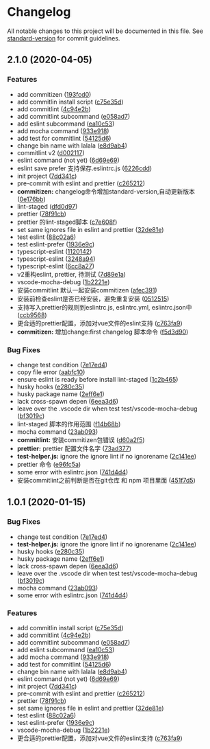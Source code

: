 # Changelog

All notable changes to this project will be documented in this file. See [standard-version](https://github.com/conventional-changelog/standard-version) for commit guidelines.

## 2.1.0 (2020-04-05)


### Features

* add commitizen ([193fcd0](https://github.com/JE-lee/wowow/commit/193fcd045fb1c5e6065a4ce0d6aef9896689404e))
* add commitlin install script ([c75e35d](https://github.com/JE-lee/wowow/commit/c75e35d978e3ec91c3b38b9e024078d9a5592767))
* add commitlint ([4c94e2b](https://github.com/JE-lee/wowow/commit/4c94e2b8078eb6caa3ee442e906bb6c32e559d58))
* add commitlint subcommand ([e058ad7](https://github.com/JE-lee/wowow/commit/e058ad729984b59245c4cbe509c63022ac98f06c))
* add eslint subcommand ([ea10c53](https://github.com/JE-lee/wowow/commit/ea10c534b6ac3922dc767c4c4aca240187d7f2ee))
* add mocha command ([933e918](https://github.com/JE-lee/wowow/commit/933e91840937245b0adb31eca2272886b72b1cff))
* add test for commitlint ([54125d6](https://github.com/JE-lee/wowow/commit/54125d69b7257b8de5a570babf4e1154266e0317))
* change bin name with lalala ([e8d9ab4](https://github.com/JE-lee/wowow/commit/e8d9ab47e68b34e22f0c472a4c4973e8e0607193))
* commitlint v2 ([d002117](https://github.com/JE-lee/wowow/commit/d0021177fb06c4f8fbbef2eb6854d58ab64868b0))
* eslint command (not yet) ([6d69e69](https://github.com/JE-lee/wowow/commit/6d69e699501b39046109fed15f12245281bc5f2e))
* eslint save prefer 支持保存.eslintrc.js ([6226cdd](https://github.com/JE-lee/wowow/commit/6226cdd754a815dd0da1cbf1f2b1d566c7f7a2d2))
* init project ([7dd341c](https://github.com/JE-lee/wowow/commit/7dd341cf7ff0ca34205ddaf4576aad481cda4175))
* pre-commit with eslint and prettier ([c265212](https://github.com/JE-lee/wowow/commit/c265212fe8602ef4b9a0052e675eeeca12e5c194))
* **commitizen:** changelog命令增加standard-version,自动更新版本 ([0e176bb](https://github.com/JE-lee/wowow/commit/0e176bbb6e0c8e310e7e8a7a4e21e542d34ef813))
* lint-staged ([dfd0d97](https://github.com/JE-lee/wowow/commit/dfd0d97042437c0e4d1275a42daf97b90916b25d))
* prettier ([78f91cb](https://github.com/JE-lee/wowow/commit/78f91cb28e857d34c6a07d2b083c81749442da63))
* prettier 的lint-staged脚本 ([c7e608f](https://github.com/JE-lee/wowow/commit/c7e608fa5fa1df05533b04d2195a3d1e3253aaac))
* set same ignores file in eslint and prettier ([32de81e](https://github.com/JE-lee/wowow/commit/32de81e8ee99470e2641f528b54ef2cfb075bdd0))
* test eslint ([88c02a6](https://github.com/JE-lee/wowow/commit/88c02a6b1b7f90d99e64c4751c854f4878996849))
* test eslint-prefer ([1936e9c](https://github.com/JE-lee/wowow/commit/1936e9c203c13d88df03d772e2b48fbf4724e77e))
* typescript-eslint ([1120142](https://github.com/JE-lee/wowow/commit/1120142d0dbd9d507b0539eb69c2367b2f117185))
* typescript-eslint ([3248a94](https://github.com/JE-lee/wowow/commit/3248a94e0716f380645431f37be8c35203b0aeb7))
* typescript-eslint ([6cc8a27](https://github.com/JE-lee/wowow/commit/6cc8a272517b52f6833f571e53c699d6b6adf3b3))
* v2重构eslint, prettier, 待测试 ([7d89e1a](https://github.com/JE-lee/wowow/commit/7d89e1ad3afbdaf2b30b069d1957b71eb9f7f387))
* vscode-mocha-debug ([1b2221e](https://github.com/JE-lee/wowow/commit/1b2221ea60fb5487d610bdba5be25e47850635d5))
* 安装commitlint 默认一起安装commitizen ([afec391](https://github.com/JE-lee/wowow/commit/afec39162d18b3d738f3050f584e1e9af347d673))
* 安装前检查eslint是否已经安装，避免重复安装 ([0512515](https://github.com/JE-lee/wowow/commit/0512515ba5d6dac12fa1e342ef2b569ebd8b97c9))
* 支持写入prettier的规则到eslintrc.js, eslintrc.yml, eslintrc.json中 ([ccb9568](https://github.com/JE-lee/wowow/commit/ccb956813c0644e1c01bf068818773f8991a46d2))
* 更合适的prettier配置，添加对vue文件的eslint支持 ([c763fa9](https://github.com/JE-lee/wowow/commit/c763fa92b9f1d9554019c76e79cbcf37e60d2ed1))
* **commitizen:** 增加change:first changelog 脚本命令 ([f5d3d90](https://github.com/JE-lee/wowow/commit/f5d3d9079d455799ea624e07a1c036cbac27bace))


### Bug Fixes

* change test condition ([7e17ed4](https://github.com/JE-lee/wowow/commit/7e17ed4429d0dfeb0ba36c66fa6949ffe7a5ed1b))
* copy file error ([aabfc10](https://github.com/JE-lee/wowow/commit/aabfc1055e7403ff7530a783f7059cd1a36e6566))
* ensure eslint is ready before install lint-staged ([1c2b465](https://github.com/JE-lee/wowow/commit/1c2b465844d788d4a47d7ef6c2aa1fdcc0dd5a21))
* husky hooks ([e280c35](https://github.com/JE-lee/wowow/commit/e280c357b291c9b6f0015e5e5cd1ed2a6abf835a))
* husky package name ([2eff6e1](https://github.com/JE-lee/wowow/commit/2eff6e1dc244fc83d98b2719f6f22d4adefac5a1))
* lack cross-spawn depen ([6eea3d6](https://github.com/JE-lee/wowow/commit/6eea3d655d9599c6eb40f390775d20f99029b2a6))
* leave over the .vscode dir when test test/vscode-mocha-debug ([bf3019c](https://github.com/JE-lee/wowow/commit/bf3019ceadd36a67522df4ac5deedfcb193fa6c9))
* lint-staged 脚本的作用范围 ([f14b68b](https://github.com/JE-lee/wowow/commit/f14b68b41b8020ed22fa3a5dff3ac015c8c92995))
* mocha command ([23ab093](https://github.com/JE-lee/wowow/commit/23ab093ae10b989374ce76c1ff819ed2994ac6d2))
* **commitlint:** 安装commitizen包错误 ([d60a2f5](https://github.com/JE-lee/wowow/commit/d60a2f50be0d05a30219fca2eccab77c51c634a4))
* **prettier:** prettier 配置文件名字 ([73ad377](https://github.com/JE-lee/wowow/commit/73ad377d52182c85f166416bb7fe804459e261e5))
* **test-helper.js:** ignore the ignore lint if no ignorename ([2c141ee](https://github.com/JE-lee/wowow/commit/2c141ee8793f9090e5e7b59bbd618a3ff306dbba))
* prettier 命令 ([e96fc5a](https://github.com/JE-lee/wowow/commit/e96fc5a48e5c550d4610ffe753179b75874d8e82))
* some error with eslintrc.json ([741d4d4](https://github.com/JE-lee/wowow/commit/741d4d4b3743ee790f354aa4ce36ebde2a934576))
* 安装commitlint之前判断是否在git仓库 和 npm 项目里面 ([451f7d5](https://github.com/JE-lee/wowow/commit/451f7d52a798ef06bf511b2f064db5d5076ec531))

## 1.0.1 (2020-01-15)


### Bug Fixes

* change test condition ([7e17ed4](https://github.com/JE-lee/wowow/commit/7e17ed4429d0dfeb0ba36c66fa6949ffe7a5ed1b))
* **test-helper.js:** ignore the ignore lint if no ignorename ([2c141ee](https://github.com/JE-lee/wowow/commit/2c141ee8793f9090e5e7b59bbd618a3ff306dbba))
* husky hooks ([e280c35](https://github.com/JE-lee/wowow/commit/e280c357b291c9b6f0015e5e5cd1ed2a6abf835a))
* husky package name ([2eff6e1](https://github.com/JE-lee/wowow/commit/2eff6e1dc244fc83d98b2719f6f22d4adefac5a1))
* lack cross-spawn depen ([6eea3d6](https://github.com/JE-lee/wowow/commit/6eea3d655d9599c6eb40f390775d20f99029b2a6))
* leave over the .vscode dir when test test/vscode-mocha-debug ([bf3019c](https://github.com/JE-lee/wowow/commit/bf3019ceadd36a67522df4ac5deedfcb193fa6c9))
* mocha command ([23ab093](https://github.com/JE-lee/wowow/commit/23ab093ae10b989374ce76c1ff819ed2994ac6d2))
* some error with eslintrc.json ([741d4d4](https://github.com/JE-lee/wowow/commit/741d4d4b3743ee790f354aa4ce36ebde2a934576))


### Features

* add commitlin install script ([c75e35d](https://github.com/JE-lee/wowow/commit/c75e35d978e3ec91c3b38b9e024078d9a5592767))
* add commitlint ([4c94e2b](https://github.com/JE-lee/wowow/commit/4c94e2b8078eb6caa3ee442e906bb6c32e559d58))
* add commitlint subcommand ([e058ad7](https://github.com/JE-lee/wowow/commit/e058ad729984b59245c4cbe509c63022ac98f06c))
* add eslint subcommand ([ea10c53](https://github.com/JE-lee/wowow/commit/ea10c534b6ac3922dc767c4c4aca240187d7f2ee))
* add mocha command ([933e918](https://github.com/JE-lee/wowow/commit/933e91840937245b0adb31eca2272886b72b1cff))
* add test for commitlint ([54125d6](https://github.com/JE-lee/wowow/commit/54125d69b7257b8de5a570babf4e1154266e0317))
* change bin name with lalala ([e8d9ab4](https://github.com/JE-lee/wowow/commit/e8d9ab47e68b34e22f0c472a4c4973e8e0607193))
* eslint command (not yet) ([6d69e69](https://github.com/JE-lee/wowow/commit/6d69e699501b39046109fed15f12245281bc5f2e))
* init project ([7dd341c](https://github.com/JE-lee/wowow/commit/7dd341cf7ff0ca34205ddaf4576aad481cda4175))
* pre-commit with eslint and prettier ([c265212](https://github.com/JE-lee/wowow/commit/c265212fe8602ef4b9a0052e675eeeca12e5c194))
* prettier ([78f91cb](https://github.com/JE-lee/wowow/commit/78f91cb28e857d34c6a07d2b083c81749442da63))
* set same ignores file in eslint and prettier ([32de81e](https://github.com/JE-lee/wowow/commit/32de81e8ee99470e2641f528b54ef2cfb075bdd0))
* test eslint ([88c02a6](https://github.com/JE-lee/wowow/commit/88c02a6b1b7f90d99e64c4751c854f4878996849))
* test eslint-prefer ([1936e9c](https://github.com/JE-lee/wowow/commit/1936e9c203c13d88df03d772e2b48fbf4724e77e))
* vscode-mocha-debug ([1b2221e](https://github.com/JE-lee/wowow/commit/1b2221ea60fb5487d610bdba5be25e47850635d5))
* 更合适的prettier配置，添加对vue文件的eslint支持 ([c763fa9](https://github.com/JE-lee/wowow/commit/c763fa92b9f1d9554019c76e79cbcf37e60d2ed1))
